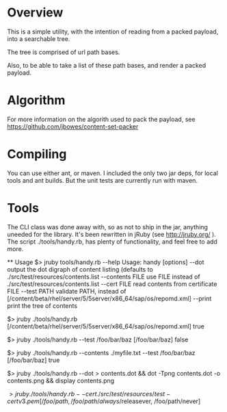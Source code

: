 Overview
========

This is a simple utility, with the intention of reading from a packed
payload, into a searchable tree.

The tree is comprised of url path bases.

Also, to be able to take a list of these path bases, and render a packed payload.


Algorithm
=========

For more information on the algorith used to pack the payload, see 
https://github.com/jbowes/content-set-packer


Compiling
=========

You can use either ant, or maven. I included the only two jar deps, for local 
tools and ant builds.
But the unit tests are currently run with maven.


Tools
=====

The CLI class was done away with, so as not to ship in the jar, anything uneeded for 
the library. It's been rewritten in jRuby (see http://jruby.org/ ).
The script ./tools/handy.rb, has plenty of functionality, and feel free to add more.

** Usage
  $> jruby tools/handy.rb --help
  Usage: handy [options]
        --dot                        output the dot digraph of content listing (defaults to ./src/test/resources/contents.list
        --contents FILE              use FILE instead of ./src/test/resources/contents.list
        --cert FILE                  read contents from certificate FILE
        --test PATH                  validate PATH, instead of [/content/beta/rhel/server/5/5server/x86_64/sap/os/repomd.xml]
        --print                      print the tree of contents

  $> jruby ./tools/handy.rb
  [/content/beta/rhel/server/5/5server/x86_64/sap/os/repomd.xml] true

  $> jruby ./tools/handy.rb --test /foo/bar/baz
  [/foo/bar/baz] false

  $> jruby ./tools/handy.rb --contents ./myfile.txt --test /foo/bar/baz
  [/foo/bar/baz] true

  $> jruby ./tools/handy.rb --dot > contents.dot && dot -Tpng contents.dot -o contents.png && display contents.png

  $> jruby ./tools/handy.rb --cert ./src/test/resources/test-certv3.pem 
  [/foo/path, /foo/path/always/$releasever, /foo/path/never]

